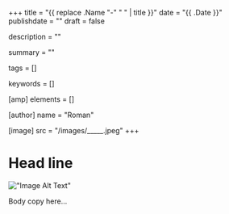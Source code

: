 +++
title = "{{ replace .Name "-" " " | title }}"
date = "{{ .Date }}"
publishdate = ""
draft = false

description = ""

summary = ""

tags = []

keywords = []

[amp]
    elements = []

[author]
    name = "Roman"

[image]
    src = "/images/_____.jpeg"
+++

# Head line

!["Image Alt Text"](/images/image.jpg)

Body copy here...